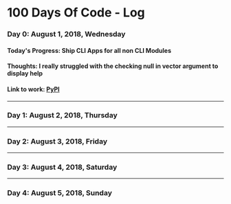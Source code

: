 # 100 Days Of Code - **Log**

### Day 0: August 1, 2018, Wednesday

#### **Today's Progress**: Ship CLI Apps for all non CLI Modules

#### **Thoughts:** I really struggled with the checking null in vector argument to display help

#### **Link to work:** [PyPI](https://pypi.org/user/yoginth/)

---

### Day 1: August 2, 2018, Thursday



---

### Day 2: August 3, 2018, Friday



---

### Day 3: August 4, 2018, Saturday



---

### Day 4: August 5, 2018, Sunday


